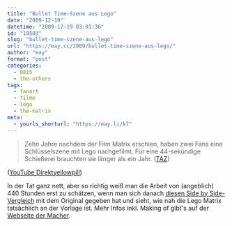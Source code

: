 ```yaml
---
title: "Bullet Time-Szene aus Lego"
date: "2009-12-19"
datetime: "2009-12-19 03:01:36"
id: "10503"
slug: "bullet-time-szene-aus-lego"
url: "https://eay.cc/2009/bullet-time-szene-aus-lego/"
author: "eay"
format: "post"
categories:
  - 0815
  - the-others
tags:
  - fanart
  - filme
  - lego
  - the-matrix
meta:
  - yourls_shorturl: "https://eay.li/k7"
---
```


> Zehn Jahre nachdem der Film Matrix erschien, haben zwei Fans eine Schlüsselszene mit Lego nachgefilmt. Für eine 44-sekündige Schießerei brauchten sie länger als ein Jahr. ([TAZ](http://www.taz.de/1/leben/internet/artikel/1/die-bausteine-der-matrix/))

 ([YouTube Direktyellowpill](http://www.youtube.com/watch?v=iDe4v318f64))

In der Tat ganz nett, aber so richtig weiß man die Arbeit von (angeblich) 440 Stunden erst zu schätzen, wenn man sich danach [diesen Side by Side-Vergleich](http://www.youtube.com/watch?v=xR4xDeiHrfA) mit dem Original gegeben hat und sieht, wie nah die Lego Matrix tatsächlich an der Vorlage ist. Mehr Infos inkl. Making of gibt's auf der [Webseite der Macher](http://legomatrix.com/main.shtml).

